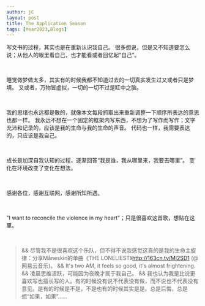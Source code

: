```yaml
---
author: jC
layout: post
title: The Application Season
tags: [Year2023,Blogs]
---
```


写文书的过程，其实也是在重新认识我自己。
很多想说，但是又不知道要怎么说；从他人的眼里看自己，也才能看或者回忆起“自己”。


<br>


睡觉做梦做太多，其实有的时候我都不知道过去的一切真实发生过又或者只是梦境。
又或者，万物皆虚拟，一切的一切不过是缸中之脑。


<br>


我的思绪也永远都是散的，就像本文每段抓取出来重新调整一下顺序所表达的意思也都一样。
我永远不想在一个固定的框架内写东西，不想为了写作而写作；文字充沛和记录的，应该是我的生命与我的生命的声音。
代码也一样，我需要表达的，只应该是我自己。

<br>


成长是加深自我认知的过程，逐渐回答“我是谁，我从哪里来，我要去哪里”。
变化在环境改变了变化在想法。


<br>


感谢各位，感谢互联网，感谢所知所遇。



<br>


"I want to reconcile the violence in my heart"；只是很喜欢这首歌，想贴在这里。


<br>


> && 尽管我不是很喜欢这个乐队，但不得不说我感觉这真的是我的生命主旋律：分享Måneskin的单曲《THE LONELIEST》http://163cn.tv/Ml2SD1 (@网易云音乐)。
> && It's two AM, it feels so good, it's almost frightening.
> && 凌晨思维活跃，可能因为夜晚才属于我自己。
> && 我也认为我是比说更喜欢写也擅长写的人。有的时候没有说不代表没有做，而不说也不代表没有意见。是有的时候是不是，不是也有的时候其实是是。总是后悔，总是想“如果，如果”......
